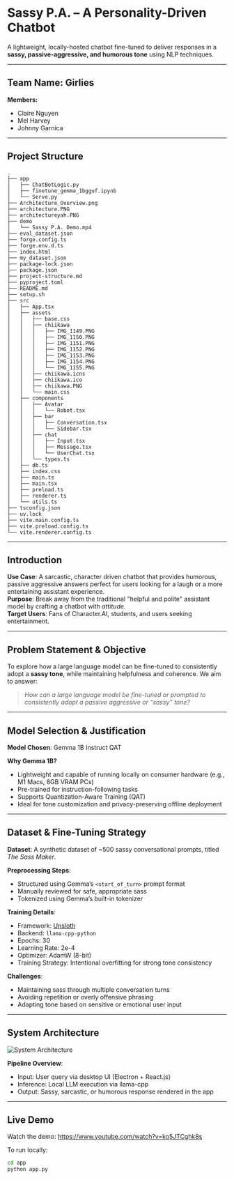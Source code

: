 # Sassy P.A. – A Personality-Driven Chatbot

A lightweight, locally-hosted chatbot fine-tuned to deliver responses in a **sassy, passive-aggressive, and humorous tone** using NLP techniques.

---

## Team Name: Girlies

**Members:**
- Claire Nguyen  
- Mel Harvey  
- Johnny Garnica  

---
## Project Structure
```
.
├── app
│   ├── ChatBotLogic.py
│   ├── finetune_gemma_1bgguf.ipynb
│   └── Serve.py
├── Architecture_Overview.png
├── architecture.PNG
├── architectureyah.PNG
├── demo
│   └── Sassy P.A. Demo.mp4
├── eval_dataset.json
├── forge.config.ts
├── forge.env.d.ts
├── index.html
├── my_dataset.json
├── package-lock.json
├── package.json
├── project-structure.md
├── pyproject.toml
├── README.md
├── setup.sh
├── src
│   ├── App.tsx
│   ├── assets
│   │   ├── base.css
│   │   ├── chiikawa
│   │   │   ├── IMG_1149.PNG
│   │   │   ├── IMG_1150.PNG
│   │   │   ├── IMG_1151.PNG
│   │   │   ├── IMG_1152.PNG
│   │   │   ├── IMG_1153.PNG
│   │   │   ├── IMG_1154.PNG
│   │   │   └── IMG_1155.PNG
│   │   ├── chiikawa.icns
│   │   ├── chiikawa.ico
│   │   ├── chiikawa.PNG
│   │   └── main.css
│   ├── components
│   │   ├── Avatar
│   │   │   └── Robot.tsx
│   │   ├── bar
│   │   │   ├── Conversation.tsx
│   │   │   └── Sidebar.tsx
│   │   ├── chat
│   │   │   ├── Input.tsx
│   │   │   ├── Message.tsx
│   │   │   └── UserChat.tsx
│   │   └── types.ts
│   ├── db.ts
│   ├── index.css
│   ├── main.ts
│   ├── main.tsx
│   ├── preload.ts
│   ├── renderer.ts
│   └── utils.ts
├── tsconfig.json
├── uv.lock
├── vite.main.config.ts
├── vite.preload.config.ts
└── vite.renderer.config.ts
```
---
## Introduction

**Use Case**: A sarcastic, character driven chatbot that provides humorous, passive aggressive answers perfect for users looking for a laugh or a more entertaining assistant experience.  
**Purpose**: Break away from the traditional "helpful and polite" assistant model by crafting a chatbot with *attitude*.  
**Target Users**: Fans of Character.AI,  students, and users seeking entertainment.

---

## Problem Statement & Objective

To explore how a large language model can be fine-tuned to consistently adopt a **sassy tone**, while maintaining helpfulness and coherence. We aim to answer:  
> *How can a large language model be fine-tuned or prompted to consistently adopt a passive aggressive or “sassy” tone?*

---

## Model Selection & Justification

**Model Chosen**: Gemma 1B Instruct QAT

**Why Gemma 1B?**
- Lightweight and capable of running locally on consumer hardware (e.g., M1 Macs, 8GB VRAM PCs)  
- Pre-trained for instruction-following tasks  
- Supports Quantization-Aware Training (QAT)  
- Ideal for tone customization and privacy-preserving offline deployment

---

## Dataset & Fine-Tuning Strategy

**Dataset**: A synthetic dataset of ~500 sassy conversational prompts, titled *The Sass Maker*.

**Preprocessing Steps**:
- Structured using Gemma’s `<start_of_turn>` prompt format  
- Manually reviewed for safe, appropriate sass  
- Tokenized using Gemma’s built-in tokenizer

**Training Details**:
- Framework: [Unsloth](https://github.com/unslothai/unsloth)  
- Backend: `llama-cpp-python`  
- Epochs: 30  
- Learning Rate: 2e-4  
- Optimizer: AdamW (8-bit)  
- Training Strategy: Intentional overfitting for strong tone consistency

**Challenges**:
- Maintaining sass through multiple conversation turns  
- Avoiding repetition or overly offensive phrasing  
- Adapting tone based on sensitive or emotional user input

---

## System Architecture

![System Architecture](docs/architectureyah.png)

**Pipeline Overview**:
- Input: User query via desktop UI (Electron + React.js)  
- Inference: Local LLM execution via llama-cpp  
- Output: Sassy, sarcastic, or humorous response rendered in the app  

---

## Live Demo

Watch the demo: https://www.youtube.com/watch?v=ko5JTCghk8s

To run locally:
```bash
cd app
python app.py
